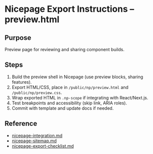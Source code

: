 # Nicepage Export Instructions – preview.html

## Purpose
Preview page for reviewing and sharing component builds.

## Steps
 
1. Build the preview shell in Nicepage (use preview blocks, sharing features).
2. Export HTML/CSS, place in `/public/np/preview.html` and `/public/np/preview.css`.
3. Wrap exported HTML in `.np-scope` if integrating with React/Next.js.
4. Test breakpoints and accessibility (skip link, ARIA roles).
5. Commit with template and update docs if needed.

## Reference
 
- [nicepage-integration.md](../nicepage-integration.md)
- [nicepage-sitemap.md](../nicepage-sitemap.md)
- [nicepage-export-checklist.md](../nicepage-export-checklist.md)
